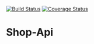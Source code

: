 [![Build Status](https://travis-ci.org/AbdoulNuru/Shop-Api.svg?branch=master)](https://travis-ci.org/AbdoulNuru/Shop-Api) [![Coverage Status](https://coveralls.io/repos/github/AbdoulNuru/Shop-Api/badge.svg?branch=master)](https://coveralls.io/github/AbdoulNuru/Shop-Api?branch=master)
# Shop-Api